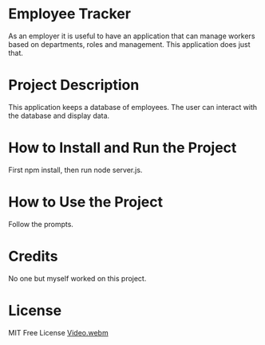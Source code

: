 # Employee Tracker

As an employer it is useful to have an application that can manage workers based on departments, roles and management. This application does just that.

# Project Description

This application keeps a database of employees. The user can interact with the database and display data.

# How to Install and Run the Project

First npm install, then run node server.js.

# How to Use the Project

Follow the prompts.

# Credits

No one but myself worked on this project.

# License

MIT Free License
[Video.webm](https://user-images.githubusercontent.com/43896355/235577616-2422f3d9-f047-4b49-bace-b6bb84b4babf.webm)
